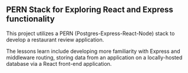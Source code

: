 ## PERN Stack for Exploring React and Express functionality
This project utilizes a PERN (Postgres-Express-React-Node) stack to develop a restaurant review application.

The lessons learn include developing more familiarity with Express and middleware routing, storing data from
an application on a locally-hosted database via a React front-end application.